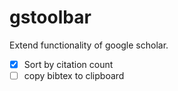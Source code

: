 # gstoolbar

Extend functionality of google scholar.
- [x] Sort by citation count
- [ ] copy bibtex to clipboard